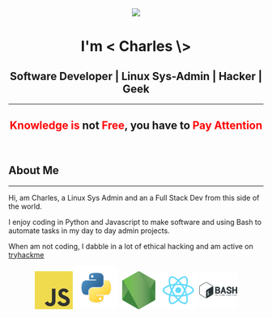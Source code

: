 <div id="logo" align="center">
<img src="https://tryhackme.com/img/badges/mrrobot.svg" width="100">
    <h1>I'm <strong>< Charles \></strong></h1>
</div>

<div id="what_i_do" align="center">
    <h2>Software Developer  |  Linux Sys-Admin  |  Hacker  |  Geek</h2>
</div>

***

<div id="quote" align="center">
    <h2><span style="color:red">Knowledge is</span> not <span style="color:red">Free</span>, you have to <span style="color:red">Pay Attention</span></h2>
</div>
<br>

## About Me
***
Hi, am Charles, a Linux Sys Admin and an a Full Stack Dev from this side of the world.

I enjoy coding in Python and Javascript to make software and using Bash to automate tasks in my day to day admin projects.

When am not coding, I dabble in a lot of ethical hacking and am active on [tryhackme](https://tryhackme.com)

<div id="skill_images" align="center">
<img src="https://raw.githubusercontent.com/github/explore/80688e429a7d4ef2fca1e82350fe8e3517d3494d/topics/javascript/javascript.png" alt="javascript_logo" width="75" >
<img src="https://raw.githubusercontent.com/github/explore/80688e429a7d4ef2fca1e82350fe8e3517d3494d/topics/python/python.png" alt="python_logo" width="85" >
<img src="https://raw.githubusercontent.com/github/explore/80688e429a7d4ef2fca1e82350fe8e3517d3494d/topics/nodejs/nodejs.png" alt="nodejs_logo" width="75" >
<img src="https://raw.githubusercontent.com/github/explore/80688e429a7d4ef2fca1e82350fe8e3517d3494d/topics/react/react.png" alt="react_logo" width="75" >
<img src="https://raw.githubusercontent.com/github/explore/80688e429a7d4ef2fca1e82350fe8e3517d3494d/topics/bash/bash.png" alt="bash_logo" width="75" >
</div>